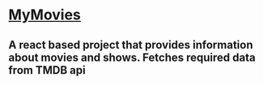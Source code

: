 # [MyMovies](https://604924ce05a8410095bc7b17--debarshi-mymovies.netlify.app/)

## A react based project that provides information about movies and shows. Fetches required data from TMDB api
